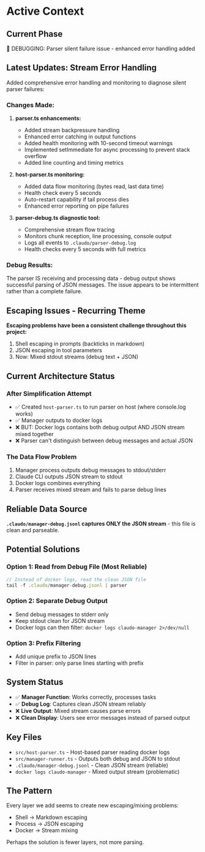 # Active Context

## Current Phase
🔧 DEBUGGING: Parser silent failure issue - enhanced error handling added

## Latest Updates: Stream Error Handling
Added comprehensive error handling and monitoring to diagnose silent parser failures:

### Changes Made:
1. **parser.ts enhancements:**
   - Added stream backpressure handling
   - Enhanced error catching in output functions
   - Added health monitoring with 10-second timeout warnings
   - Implemented setImmediate for async processing to prevent stack overflow
   - Added line counting and timing metrics

2. **host-parser.ts monitoring:**
   - Added data flow monitoring (bytes read, last data time)
   - Health check every 5 seconds
   - Auto-restart capability if tail process dies
   - Enhanced error reporting on pipe failures

3. **parser-debug.ts diagnostic tool:**
   - Comprehensive stream flow tracing
   - Monitors chunk reception, line processing, console output
   - Logs all events to `.claudo/parser-debug.log`
   - Health checks every 5 seconds with full metrics

### Debug Results:
The parser IS receiving and processing data - debug output shows successful parsing of JSON messages. The issue appears to be intermittent rather than a complete failure.

## Escaping Issues - Recurring Theme
**Escaping problems have been a consistent challenge throughout this project:**
1. Shell escaping in prompts (backticks in markdown)
2. JSON escaping in tool parameters
3. Now: Mixed stdout streams (debug text + JSON)

## Current Architecture Status

### After Simplification Attempt
- ✅ Created `host-parser.ts` to run parser on host (where console.log works)
- ✅ Manager outputs to docker logs
- ❌ BUT: Docker logs contains both debug output AND JSON stream mixed together
- ❌ Parser can't distinguish between debug messages and actual JSON

### The Data Flow Problem
1. Manager process outputs debug messages to stdout/stderr
2. Claude CLI outputs JSON stream to stdout
3. Docker logs combines everything
4. Parser receives mixed stream and fails to parse debug lines

## Reliable Data Source
**`.claudo/manager-debug.jsonl` captures ONLY the JSON stream** - this file is clean and parseable.

## Potential Solutions

### Option 1: Read from Debug File (Most Reliable)
```javascript
// Instead of docker logs, read the clean JSON file
tail -f .claudo/manager-debug.jsonl | parser
```

### Option 2: Separate Debug Output
- Send debug messages to stderr only
- Keep stdout clean for JSON stream
- Docker logs can then filter: `docker logs claudo-manager 2>/dev/null`

### Option 3: Prefix Filtering
- Add unique prefix to JSON lines
- Filter in parser: only parse lines starting with prefix

## System Status
- ✅ **Manager Function**: Works correctly, processes tasks
- ✅ **Debug Log**: Captures clean JSON stream reliably
- ❌ **Live Output**: Mixed stream causes parse errors
- ❌ **Clean Display**: Users see error messages instead of parsed output

## Key Files
- `src/host-parser.ts` - Host-based parser reading docker logs
- `src/manager-runner.ts` - Outputs both debug and JSON to stdout
- `.claudo/manager-debug.jsonl` - Clean JSON stream (reliable)
- `docker logs claudo-manager` - Mixed output stream (problematic)

## The Pattern
Every layer we add seems to create new escaping/mixing problems:
- Shell → Markdown escaping
- Process → JSON escaping  
- Docker → Stream mixing

Perhaps the solution is fewer layers, not more parsing.